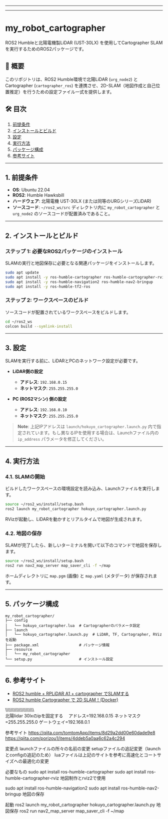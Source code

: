 

-----

-----

# my\_robot\_cartographer

ROS2 Humbleと北陽電機製LiDAR (UST-30LX) を使用してCartographer SLAMを実行するためのROS2パッケージです。

## 📝 概要

このリポジトリは、ROS2 Humble環境で北陽LiDAR (`urg_node2`) とCartographer (`cartographer_ros`) を連携させ、2D-SLAM（地図作成と自己位置推定）を行うための設定ファイル一式を提供します。

## 🛠️ 目次

1.  [前提条件](https://www.google.com/search?q=%231-%E5%89%8D%E6%8F%90%E6%9D%A1%E4%BB%B6)
2.  [インストールとビルド](https://www.google.com/search?q=%232-%E3%82%A4%E3%83%B3%E3%82%B9%E3%83%88%E3%83%BC%E3%83%AB%E3%81%A8%E3%83%93%E3%83%AB%E3%83%89)
3.  [設定](https://www.google.com/search?q=%233-%E8%A8%AD%E5%AE%9A)
4.  [実行方法](https://www.google.com/search?q=%234-%E5%AE%9F%E8%A1%8C%E6%96%B9%E6%B3%95)
5.  [パッケージ構成](https://www.google.com/search?q=%235-%E3%83%91%E3%83%83%E3%82%B1%E3%83%BC%E3%82%B8%E6%A7%8B%E6%88%90)
6.  [参考サイト](https://www.google.com/search?q=%236-%E5%8F%82%E8%80%83%E3%82%B5%E3%82%A4%E3%83%88)

-----

## 1\. 前提条件

  * **OS**: Ubuntu 22.04
  * **ROS2**: Humble Hawksbill
  * **ハードウェア**: 北陽電機 UST-30LX (または同等のURGシリーズLiDAR)
  * **ソースコード**: `~/ros2_ws/src` ディレクトリ内に `my_robot_cartographer` と `urg_node2` のソースコードが配置済みであること。

-----

## 2\. インストールとビルド

### ステップ 1: 必要なROS2パッケージのインストール

SLAMの実行と地図保存に必要となる関連パッケージをインストールします。

```bash
sudo apt update
sudo apt install -y ros-humble-cartographer ros-humble-cartographer-rviz
sudo apt install -y ros-humble-navigation2 ros-humble-nav2-bringup
sudo apt install -y ros-humble-tf2-ros
```

### ステップ 2: ワークスペースのビルド

ソースコードが配置されているワークスペースをビルドします。

```bash
cd ~/ros2_ws
colcon build --symlink-install
```

-----

## 3\. 設定

SLAMを実行する前に、LiDARとPCのネットワーク設定が必要です。

  * **LiDAR側の設定**

      * **アドレス**: `192.168.0.15`
      * **ネットマスク**: `255.255.255.0`

  * **PC (ROS2マシン) 側の設定**

      * **アドレス**: `192.168.0.10`
      * **ネットマスク**: `255.255.255.0`

> **Note**: 上記IPアドレスは `launch/hokuyo_cartographer.launch.py` 内で指定されています。もし異なるIPを使用する場合は、Launchファイル内の `ip_address` パラメータを修正してください。

-----

## 4\. 実行方法

### 4.1. SLAMの開始

ビルドしたワークスペースの環境設定を読み込み、Launchファイルを実行します。

```bash
source ~/ros2_ws/install/setup.bash
ros2 launch my_robot_cartographer hokuyo_cartographer.launch.py
```

RVizが起動し、LiDARを動かすとリアルタイムで地図が生成されます。

### 4.2. 地図の保存

SLAMが完了したら、新しいターミナルを開いて以下のコマンドで地図を保存します。

```bash
source ~/ros2_ws/install/setup.bash
ros2 run nav2_map_server map_saver_cli -f ~/map
```

ホームディレクトリに `map.pgm` (画像) と `map.yaml` (メタデータ) が保存されます。

-----

## 5\. パッケージ構成

```
my_robot_cartographer/
├── config
│   └── hokuyo_cartographer.lua  # Cartographerのパラメータ設定
├── launch
│   └── hokuyo_cartographer.launch.py  # LiDAR, TF, Cartographer, RVizを起動
├── package.xml                  # パッケージ情報
├── resource
│   └── my_robot_cartographer
└── setup.py                     # インストール設定
```

-----

## 6\. 参考サイト

  * [ROS2 humble + RPLiDAR A1 + cartographer でSLAMする](https://qiita.com/tomtomApp/items/8d29a2dd00e60dade9e8)
  * [ROS2 humble Cartographer で 2D SLAM！(Docker)](https://qiita.com/porizou1/items/4ddeb5a0aa6c62a4c294)



\\\\\\\\\\\\\\\\\\\\\\\\\\\\\\\\\\\\\\\\\\\
北陽lidar 30lxのipを固定する　
アドレス=192.168.0.15 ネットマスク=255.255.255.0 ゲートウェイ=192.168.0.1

参考サイト
https://qiita.com/tomtomApp/items/8d29a2dd00e60dade9e8
https://qiita.com/porizou1/items/4ddeb5a0aa6c62a4c294

変更点
launchファイルの所々の名前の変更
setupファイルの追記変更（launchとconfigの追記のため）
luaファイルは上記のサイトを参考に高速化とコートサイズへの最適化の変更

必要なもの
sudo apt install ros-humble-cartographer 
sudo apt install ros-humble-cartographer-rviz
地図制作とrviz2で使用

sudo apt install ros-humble-navigation2
sudo apt install ros-humble-nav2-bringup
地図の保存

起動
ros2 launch my_robot_cartographer hokuyo_cartographer.launch.py
地図保存
ros2 run nav2_map_server map_saver_cli -f ~/map


